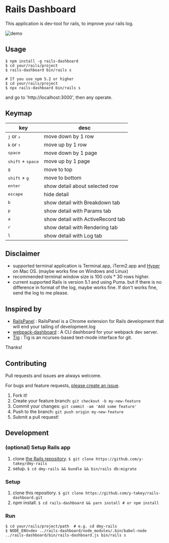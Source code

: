 # Rails Dashboard

This application is dev-tool for rails, to improve your rails log.


![demo](https://raw.githubusercontent.com/y-takey/rails-dashboard/master/demo/demo.gif)

## Usage

```
$ npm install -g rails-dashboard
$ cd your/rails/project
$ rails-dashboard bin/rails s

# If you use npm 5.2 or higher
$ cd your/rails/project
$ npx rails-dashboard bin/rails s
```

and go to 'http://localhost:3000', then any operate.

## Keymap

key | desc
---- | ----
<kbd>j</kbd> or <kbd>↓</kbd> | move down by 1 row
<kbd>k</kbd> or <kbd>↑</kbd> | move up by 1 row
<kbd>space</kbd> | move down by 1 page
<kbd>shift</kbd> + <kbd>space</kbd> | move up by 1 page
<kbd>g</kbd> | move to top
<kbd>shift</kbd> + <kbd>g</kbd> | move to bottom
<kbd>enter</kbd> | show detail about selected row
<kbd>escape</kbd> | hide detail
<kbd>b</kbd> | show detail with Breakdown tab
<kbd>p</kbd> | show detail with Params tab
<kbd>a</kbd> | show detail with ActiveRecord tab
<kbd>r</kbd> | show detail with Rendering tab
<kbd>l</kbd> | show detail with Log tab

## Disclaimer

* supported terminal application is Terminal.app, iTerm2.app and [Hyper](https://hyper.is/) on Mac OS. (maybe works fine on Windows and Linux)
* recommended terminal window size is 100 cols * 30 rows higher.
* current supported Rails is version 5.1 and using Puma. but if there is no difference in format of the log, maybe works fine. If don't works fine, send the log to me please.

## Inspired by

* [RailsPanel](https://github.com/dejan/rails_panel) : RailsPanel is a Chrome extension for Rails development that will end your tailing of development.log
* [webpack-dashboard](https://github.com/FormidableLabs/webpack-dashboard) : A CLI dashboard for your webpack dev server.
* [Tig](https://github.com/jonas/tig) : Tig is an ncurses-based text-mode interface for git.

Thanks!

## Contributing

Pull requests and issues are always welcome.

For bugs and feature requests, [please create an issue](https://github.com/y-takey/rails-dashboard/issues).

1. Fork it!
2. Create your feature branch: `git checkout -b my-new-feature`
3. Commit your changes: `git commit -am 'Add some feature'`
4. Push to the branch: `git push origin my-new-feature`
5. Submit a pull request!

## Development

### (optional) Setup Rails app

1. clone [the Rails repository](https://github.com/y-takey/dmy-rails). `$ git clone https://github.com/y-takey/dmy-rails`
2. setup. `$ cd dmy-rails && bundle && bin/rails db:migrate`

### Setup

1. clone this repository. `$ git clone https://github.com/y-takey/rails-dashboard.git`
1. npm install. `$ cd rails-dashboard && yarn install # or npm install`

### Run

```
$ cd your/rails/project/path  # e.g. cd dmy-rails
$ NODE_ENV=dev ../rails-dashboard/node_modules/.bin/babel-node ../rails-dashboard/bin/rails-dashboard.js bin/rails s
```
